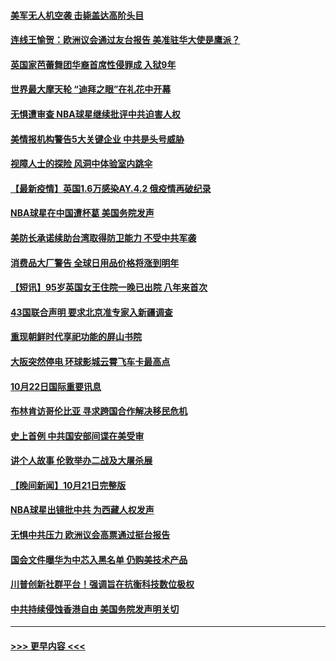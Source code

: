 #### [美军无人机空袭 击毙盖达高阶头目](../pages/prog202/a103250394.md?t=10231701) 
#### [连线王愉贺：欧洲议会通过友台报告 美准驻华大使是鹰派？](../pages/prog202/a103249297.md?t=10231701) 
#### [英国家芭蕾舞团华裔首席性侵罪成 入狱9年](../pages/prog202/a103250206.md?t=10231701) 
#### [世界最大摩天轮 “迪拜之眼”在礼花中开幕](../pages/prog202/a103250171.md?t=10231701) 
#### [无惧遭审查 NBA球星继续批评中共迫害人权](../pages/prog202/a103250144.md?t=10231701) 
#### [美情报机构警告5大关键企业 中共是头号威胁](../pages/prog202/a103250082.md?t=10231701) 
#### [视障人士的探险 风洞中体验室内跳伞](../pages/prog202/a103250136.md?t=10231701) 
#### [【最新疫情】英国1.6万感染AY.4.2  俄疫情再破纪录](../pages/prog202/a103249874.md?t=10231701) 
#### [NBA球星在中国遭杯葛 美国务院发声](../pages/prog202/a103250032.md?t=10231701) 
#### [美防长承诺续助台湾取得防卫能力 不受中共军袭](../pages/prog202/a103249882.md?t=10231701) 
#### [消费品大厂警告 全球日用品价格将涨到明年](../pages/prog202/a103249813.md?t=10231701) 
#### [【短讯】95岁英国女王住院一晚已出院 八年来首次](../pages/prog202/a103249879.md?t=10231701) 
#### [43国联合声明 要求北京准专家入新疆调查](../pages/prog202/a103249804.md?t=10231701) 
#### [重现朝鲜时代享祀功能的屏山书院](../pages/prog202/a103249807.md?t=10231701) 
#### [大阪突然停电 环球影城云霄飞车卡最高点](../pages/prog202/a103249632.md?t=10231701) 
#### [10月22日国际重要讯息](../pages/prog202/a103249649.md?t=10231701) 
#### [布林肯访哥伦比亚 寻求跨国合作解决移民危机](../pages/prog202/a103249269.md?t=10231701) 
#### [史上首例 中共国安部间谍在美受审](../pages/prog202/a103249278.md?t=10231701) 
#### [讲个人故事 伦敦举办二战及大屠杀展](../pages/prog202/a103249263.md?t=10231701) 
#### [【晚间新闻】10月21日完整版](../pages/prog202/a103249420.md?t=10231701) 
#### [NBA球星出镜批中共 为西藏人权发声](../pages/prog202/a103249244.md?t=10231701) 
#### [无惧中共压力 欧洲议会高票通过挺台报告](../pages/prog202/a103249242.md?t=10231701) 
#### [国会文件曝华为中芯入黑名单 仍购美技术产品](../pages/prog202/a103249160.md?t=10231701) 
#### [川普创新社群平台！强调旨在抗衡科技数位极权](../pages/prog202/a103249196.md?t=10231701) 
#### [中共持续侵蚀香港自由 美国务院发声明关切](../pages/prog202/a103249155.md?t=10231701) 

----
#### [ >>> 更早内容 <<< ](../indexes/prog202-earlier.md)
